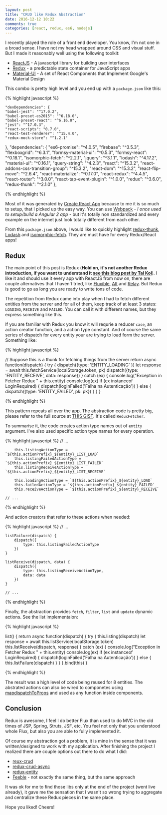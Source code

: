 ```yaml
---
layout: post
title: "CRUD like Redux Abstraction"
date: 2016-12-12 10:22
comments: true
categories: [react, redux, es6, nodejs]
---
```


I recently played the role of a front end developer. You know, I'm not one in a broad sense. I have not my head wrapped around CSS and visual stuff. But I made it reasonably well using the following toolkit:

   - [ReactJS](https://facebook.github.io/react/) - A javascript library for building user interfaces
   - [Redux](http://redux.js.org/)  - a predictable state container for JavaScript apps
   - [Material-UI](www.material-ui.com) - A set of React Components that Implement Google's Material Design

<!--more-->

This combo is pretty high level and you end up with a `package.json` like this:


{% highlight javascript %}

    "devDependencies": {
    "babel-jest": "^17.0.2",
    "babel-preset-es2015": "^6.18.0",
    "babel-preset-react": "^6.16.0",
    "jest": "^17.0.3",
    "react-scripts": "0.7.0",
    "react-test-renderer": "^15.4.0",
    "redux-mock-store": "^1.2.1"
  },
  "dependencies": {
    "es6-promise": "^4.0.5",
    "firebase": "^3.5.3",
    "flexboxgrid": "^6.3.1",
    "formsy-material-ui": "^0.5.3",
    "formsy-react": "^0.18.1",
    "isomorphic-fetch": "^2.2.1",
    "jquery": "^3.1.1",
    "lodash": "^4.17.2",
    "material-ui": "^0.16.1",
    "query-string": "^4.2.3",
    "react": "^15.3.2",
    "react-addons-css-transition-group": "^15.3.2",
    "react-dom": "^15.3.2",
    "react-flip-move": "^2.6.4",
    "react-materialize": "^0.17.0",
    "react-redux": "^4.4.5",
    "react-router": "^3.0.0",
    "react-tap-event-plugin": "^1.0.0",
    "redux": "^3.6.0",
    "redux-thunk": "^2.1.0"
  },

{% endhighlight %}

Most of it was generated by [Create React App](https://github.com/facebookincubator/create-react-app) because to me it is so much to setup, that I picked up the easy way. You can use [Webpack](https://webpack.github.io/) - *I once used to setup/build a Angular 2 app* - but it's totally non standardized and every example on the internet just look totally different from each other.

From this `package.json` above, I would like to quickly highlight [redux-thunk](https://www.npmjs.com/package/redux-thunk), [Lodash](https://lodash.com/) and [isomorphic-fetch](https://www.npmjs.com/package/isomorphic-fetch). They are must have for every Redux/React apps!

Redux
---

The main point of this post is Redux (**Hold on, it's not another Redux introduction, if you want to understand it [see this blog post by Tal Kol](https://hackernoon.com/redux-step-by-step-a-simple-and-robust-workflow-for-real-life-apps-1fdf7df46092#.jgxynut50)**). I like it and should use it every app with ReactJS from now on, there are couple alternatives that I haven't tried, like [Fluxible](http://fluxible.io/), [Alt](http://alt.js.org/) and [Relay](https://facebook.github.io/relay/). But Redux is good to go as long you are ready to write tons of code.

The repetition from Redux came into play when I had to fetch different entities from the server and for all of them, keep track of at least 3 states: `LOADING`, `RECEIVE` and `FAILED`. You can call it with different names, but they express something like this.

If you are familiar with Redux you know it will requrie a reducer `case`, an action creator function, and a action type constant. And of course the same series of dispatch for every entity your are trying to load form the server. Something like:


{% highlight javascript %}

 // Suppose this is a thunk for fetching things from the server
return async function(dispatch) {
    try {
        dispatch({type: 'ENTITY_LOADING' })
        let response = await this.fetchService(localStorage.token, pk)
        dispatch({type: 'ENTITY_RECEIVE', data: response})
    } catch (ex) {
        console.log("Exception in Fetcher Redux " + this.entity)
        console.log(ex)
        if (ex instanceof LoginRequired) {
            dispatch(loginFailed('Falha na Autenticação'))
        } else {
            dispatch({type: 'ENTITY_FAILED', pk: pk})
        }
    }
}

{% endhighlight %}

This pattern repeats all over the app. The abstraction code is pretty big, please refer to the full source at [THIS GIST](https://gist.github.com/paulosuzart/e6d9e24c58e099e2f5c6d9b59591a253). It's called `ReduxFetcher`.

To summarise it, the code creates action type names out of `entity` argument. I've also used specific action type names for every operation.

{% highlight javascript %}
    // ...

        this.listingActionType = `${this.actionPrefix}_${entity}_LIST_LOAD`
        this.listingFailedActionType = `${this.actionPrefix}_${entity}_LIST_FAILED`
        this.listingReceiveActionType = `${this.actionPrefix}_${entity}_LIST_RECEIVE`

        this.loadingActionType = `${this.actionPrefix}_${entity}_LOAD`
        this.failedActionType = `${this.actionPrefix}_${entity}_FAILED`
        this.receiveActionType = `${this.actionPrefix}_${entity}_RECEIVE`

    // ...

{% endhighlight %}

And action creators that refer to these actions when needed:

{% highlight javascript %}
    // ...

    listFailure(dispatch) {
        dispatch({
            type: this.listingFailedActionType
        })
    }

    listReceive(dispatch, data) {
        dispatch({
            type: this.listingReceiveActionType,
            data: data
        })
    }

    // ...

{% endhighlight %}

Finally, the abstraction provides `fetch`, `filter`, `list` and `update` dynamic actions. See the list implementaion:

{% highlight javascript %}

   list() {
        return async function(dispatch) {
            try {
                this.listing(dispatch)
                let response = await this.listService(localStorage.token)
                this.listReceive(dispatch, response)
            } catch (ex) {
                console.log("Exception in Fetcher Redux " + this.entity)
                console.log(ex)
                if (ex instanceof LoginRequired) {
                    dispatch(loginFailed('Falha na Autenticação'))
                } else {
                    this.listFailure(dispatch)
                }
            }
        }.bind(this)
    }

{% endhighlight %}

The result was a high level of code being reused for 8 entities. The abstrated actions can also be wired to componetes using [mapdispatchToProps](https://github.com/reactjs/react-redux/blob/master/docs/api.md#connectmapstatetoprops-mapdispatchtoprops-mergeprops-options) and used as any function inside components.

Conclusion
---

Redux is awesome, I feel I do better Flux than used to do MVC in the old times of JSP, Spring, Struts, JSF, etc. You feel not only that you understood whole Flux, but also you are able to fully implemented it.

Of course my abstraction got a problem, it is mine in the sense that it was written/designed to work with my application. After finishing the project I realized there are couple options out there to do what I did:

   - [reux-crud](https://github.com/Versent/redux-crud)
   - [redux-crud-async](https://www.npmjs.com/package/redux-crud-async)
   - [redux-entity](https://www.npmjs.com/package/redux-entity)
   - [Feeble](https://feeble.js.org/) - not exactly the same thing, but the same approach

It was ok for me to find those libs only at the end of the project (went live already), it gave me the sensation that I wasn't so wrong trying to aggregate and centralize these Redux pieces in the same place.

Hope you liked! Cheers!
